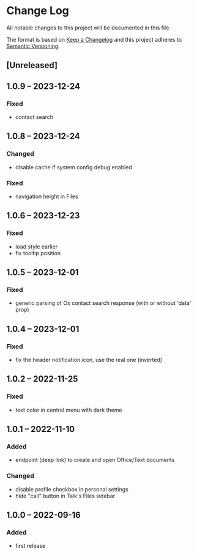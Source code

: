 # Change Log
All notable changes to this project will be documented in this file.

The format is based on [Keep a Changelog](http://keepachangelog.com/)
and this project adheres to [Semantic Versioning](http://semver.org/).

## [Unreleased]

## 1.0.9 – 2023-12-24
### Fixed
- contact search

## 1.0.8 – 2023-12-24
### Changed
- disable cache if system config debug enabled

### Fixed
- navigation height in Files

## 1.0.6 – 2023-12-23
### Fixed
- load style earlier
- fix tooltip position

## 1.0.5 – 2023-12-01
### Fixed
- generic parsing of Ox contact search response (with or without 'data' prop)

## 1.0.4 – 2023-12-01
### Fixed
- fix the header notification icon, use the real one (inverted)

## 1.0.2 – 2022-11-25
### Fixed
- text color in central menu with dark theme

## 1.0.1 – 2022-11-10
### Added
- endpoint (deep link) to create and open Office/Text documents

### Changed
- disable profile checkbox in personal settings
- hide "call" button in Talk's Files sidebar

## 1.0.0 – 2022-09-16
### Added
* first release
